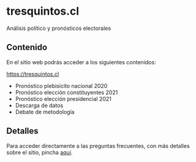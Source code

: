 # tresquintos.cl
Análisis político y pronósticos electorales


## Contenido

En el sitio web podrás acceder a los siguientes contenidos:

https://tresquintos.cl

- Pronóstico plebisicito nacional 2020
- Pronóstico elección constituyentes 2021
- Pronóstico elección presidencial 2021
- Descarga de datos
- Debate de metodología


## Detalles

Para acceder directamente a las preguntas frecuentes, con más detalles sobre el sitio, pincha [aquí](https://tresquintos.cl/faq/).
